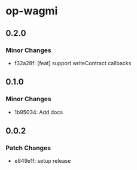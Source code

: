# op-wagmi

## 0.2.0

### Minor Changes

- f32a28f: [feat] support writeContract callbacks

## 0.1.0

### Minor Changes

- 1b95034: Add docs

## 0.0.2

### Patch Changes

- e849e1f: setup release
